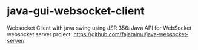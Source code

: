 # java-gui-websocket-client
Websocket Client with java swing using JSR 356: Java API for WebSocket
websocket server project: https://github.com/fajaralmu/java-websocket-server/
